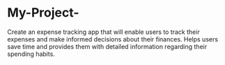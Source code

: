 # My-Project-
Create an expense tracking app that will enable users to track their expenses and make informed decisions about their finances. Helps users save time and provides them with detailed information regarding their spending habits.
